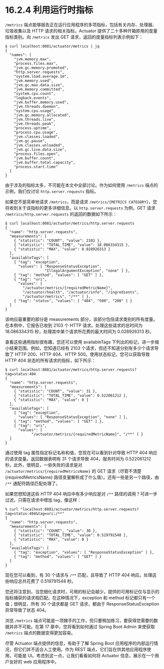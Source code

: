 # 16.2.4 利用运行时指标

`/metrics` 端点能够报告正在运行应用程序的多项指标，包括有关内存、处理器、垃圾收集以及 HTTP 请求的相关指标。Actuator 提供了二十多种开箱即用的度量指标类别。向 `/metrics` 发出 GET 请求，返回的度量指标列表示例如下：

```text
$ curl localhost:8081/actuator/metrics | jq
{
  "names": [
    "jvm.memory.max",
    "process.files.max",
    "jvm.gc.memory.promoted",
    "http.server.requests",
    "system.load.average.1m",
    "jvm.memory.used",
    "jvm.gc.max.data.size",
    "jvm.memory.committed",
    "system.cpu.count",
    "logback.events",
    "jvm.buffer.memory.used",
    "jvm.threads.daemon",
    "system.cpu.usage",
    "jvm.gc.memory.allocated",
    "jvm.threads.live",
    "jvm.threads.peak",
    "process.uptime",
    "process.cpu.usage",
    "jvm.classes.loaded",
    "jvm.gc.pause",
    "jvm.classes.unloaded",
    "jvm.gc.live.data.size",
    "process.files.open",
    "jvm.buffer.count",
    "jvm.buffer.total.capacity",
    "process.start.time"
  ]
}
```

由于涉及的指标太多，不可能在本文中全部讨论。作为如何使用 `/metrics` 端点的示例，我们仅讨论 `http.server.requests` 指标。

如果您不是简单地请求 `/metrics`，而是请求 `/metrics/{METRICS CATEGORY}`，您将收到关于该指标的更多详细信息。以 `http.server.requests` 为例，GET 请求 `/metrics/http.server.requests` 的返回的数据如下所示：

```text
$ curl localhost:8081/actuator/metrics/http.server.requests
{
  "name": "http.server.requests",
  "measurements": [
    { "statistic": "COUNT", "value": 2103 },
    { "statistic": "TOTAL_TIME", "value": 18.086334315 },
    { "statistic": "MAX", "value": 0.028926313 }
  ],
  "availableTags": [
    { "tag": "exception",
      "values": [ "ResponseStatusException",
                  "IllegalArgumentException", "none" ] },
    { "tag": "method", "values": [ "GET" ] },
    { "tag": "uri",
      "values": [
        "/actuator/metrics/{requiredMetricName}",
        "/actuator/health", "/actuator/info", "/ingredients",
        "/actuator/metrics", "/**" ] },
    { "tag": "status", "values": [ "404", "500", "200" ] }
  ]
}
```

该响应最重要的部分是 measurements 部分，该部分包括请求类别的所有度量。在本例中，它报告已收到 2103 个 HTTP 请求。处理这些请求的总时间为 18.086334315 秒，处理其中某个请求所花费的最大时间为 0.028926313 秒。

查看这些通用指标很有趣，您还可以使用 availableTags 下列出的标记，进一步缩小结果范围。例如，您知道已经有 2103 个请求，但还不知道分别有多少个请求导致了 HTTP 200、HTTP 404、HTTP 500。使用状态标记，您可以获取导致 HTTP 404 状态的所有请求的指标，如下所示：

```text
$ curl localhost:8081/actuator/metrics/http.server.requests?tag=status:404
{
  "name": "http.server.requests",
  "measurements": [
    { "statistic": "COUNT", "value": 31 },
    { "statistic": "TOTAL_TIME", "value": 0.522061212 },
    { "statistic": "MAX", "value": 0 }
  ],
  "availableTags": [
    { "tag": "exception",
      "values": [ "ResponseStatusException", "none" ] },
    { "tag": "method", "values": [ "GET" ] },
    { "tag": "uri",
      "values": [
            "/actuator/metrics/{requiredMetricName}", "/**" ] }
  ]
}
```

通过使用 tag 属性指定标记名称和值，您现在可以看到针对导致 HTTP 404 响应的请求度量。返回数据表明有 31 个请求导致 404，服务时间为 0.522061212 秒。此外，很明显，一些失败的请求是对 `/actuator/metrics/{requiredMetricsName}` 的 GET 请求（尽管不清楚{requiredMetricsName} 路径变量解析成了什么值）。还有一些是另一个路径，由 `/**` 通配符路径匹配处理了。

如果您想知道这些 HTTP 404 响应中有多少响应是对 `/**` 路径的调用？可进一步过滤，只需在请求中增加 tag，像这样：

```text
% curl "localhost:8081/actuator/metrics/http.server.requests?tag=status:404&tag=uri:/**"
{
  "name": "http.server.requests",
  "measurements": [
    { "statistic": "COUNT", "value": 30 },
    { "statistic": "TOTAL_TIME", "value": 0.519791548 },
    { "statistic": "MAX", "value": 0 }
  ],
  "availableTags": [
    { "tag": "exception", "values": [ "ResponseStatusException" ] },
    { "tag": "method", "values": [ "GET" ] }
  ]
}
```

现在您可以看到，有 30 个请求与 `/**` 匹配，且导致了 HTTP 404 响应。处理这些响应总共花费了 0.519791548 秒。

您还将注意到，当您细化请求时，可用的标记会越少。提供的可用标记仅与显示的指标捕获的请求相匹配。在这种情况下，exception 和 method 标记都只有一个值；很明显，所有 30 个请求都是 GET 请求，都由于 ResponseStatusException 异常导致了状态 404。

浏览 `/metrics` 端点可能是一项棘手的工作，但只要稍加练习，要获得您需要的数据并非不可能。在第 17 章中，您将看到如何通过 Spring Boot Admin 来使获取 `/metrics` 端点的数据变得更加容易。

尽管 Actuator 端点提供的信息，有助于了解 Spring Boot 应用程序的内部运行情况，但它们并不适合人工使用。作为 REST 端点，它们旨在供其他应用程序使用，可能是 UI。考虑到这一点，让我们看看如何将 Actuator 信息，展示在一个用户友好的 web 应用程序中。


